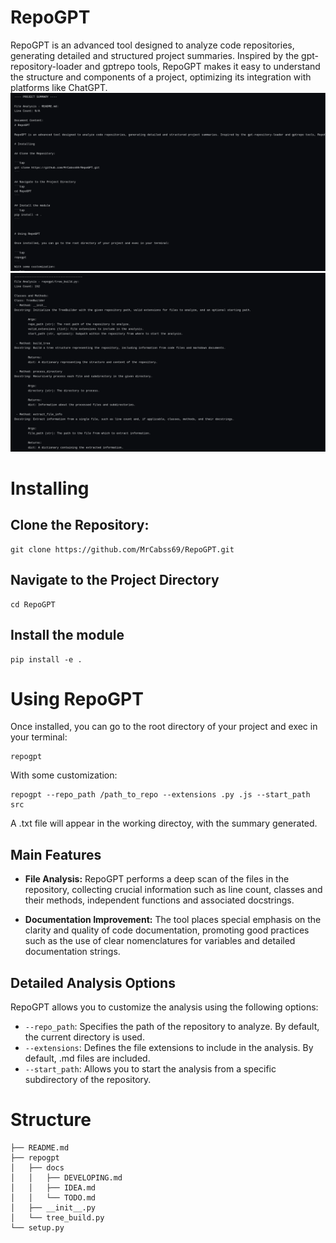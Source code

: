 # RepoGPT

RepoGPT is an advanced tool designed to analyze code repositories, generating detailed and structured project summaries. Inspired by the gpt-repository-loader and gptrepo tools, RepoGPT makes it easy to understand the structure and components of a project, optimizing its integration with platforms like ChatGPT.
![Example 1](repogpt/docs/example.png)
![Example 2](repogpt/docs/example2.png)

# Installing

## Clone the Repository:

```tap
git clone https://github.com/MrCabss69/RepoGPT.git
```

## Navigate to the Project Directory
```tap
cd RepoGPT
```

## Install the module
```tap
pip install -e .
```


# Using RepoGPT

Once installed, you can go to the root directory of your project and exec in your terminal:

```tap
repogpt
```
With some customization:
```tap
repogpt --repo_path /path_to_repo --extensions .py .js --start_path src
```

A .txt file will appear in the working directoy, with the summary generated.


## Main Features

- **File Analysis:** RepoGPT performs a deep scan of the files in the repository, collecting crucial information such as line count, classes and their methods, independent functions and associated docstrings.

- **Documentation Improvement:** The tool places special emphasis on the clarity and quality of code documentation, promoting good practices such as the use of clear nomenclatures for variables and detailed documentation strings.

## Detailed Analysis Options

RepoGPT allows you to customize the analysis using the following options:

- `--repo_path`: Specifies the path of the repository to analyze. By default, the current directory is used.
- `--extensions`: Defines the file extensions to include in the analysis. By default, .md files are included.
- `--start_path`: Allows you to start the analysis from a specific subdirectory of the repository.

# Structure
```tap.
├── README.md
├── repogpt
│   ├── docs
│   │   ├── DEVELOPING.md
│   │   ├── IDEA.md
│   │   └── TODO.md
│   ├── __init__.py
│   └── tree_build.py
└── setup.py

```